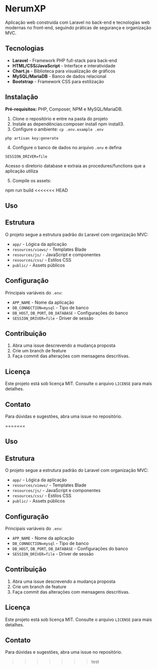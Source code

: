 # NerumXP

Aplicação web construída com Laravel no back-end e tecnologias web modernas no front-end, seguindo práticas de segurança e organização MVC.

## Tecnologias

- **Laravel** - Framework PHP full-stack para back-end
- **HTML/CSS/JavaScript** - Interface e interatividade
- **Chart.js** - Biblioteca para visualização de gráficos
- **MySQL/MariaDB** - Banco de dados relacional
- **Bootstrap** - Framework CSS para estilização

## Instalação

**Pré-requisitos:** PHP, Composer, NPM e MySQL/MariaDB.

1. Clone o repositório e entre na pasta do projeto
2. Instale as dependências:composer install
npm install3. 
3. Configure o ambiente:
`cp .env.example .env`

`php artisan key:generate`

4. Configure o banco de dados no arquivo `.env` e defina 

`SESSION_DRIVER=file`

Acesso o diretorio database e extraia as procedures/functions que a aplicação utiliza

5. Compile os assets:

npm run build
<<<<<<< HEAD

## Uso

## Estrutura

O projeto segue a estrutura padrão do Laravel com organização MVC:
- `app/` - Lógica da aplicação
- `resources/views/` - Templates Blade
- `resources/js/` - JavaScript e componentes
- `resources/css/` - Estilos CSS
- `public/` - Assets públicos

## Configuração

Principais variáveis do `.env`:
- `APP_NAME` - Nome da aplicação
- `DB_CONNECTION=mysql` - Tipo de banco
- `DB_HOST`, `DB_PORT`, `DB_DATABASE` - Configurações do banco
- `SESSION_DRIVER=file` - Driver de sessão

## Contribuição

1. Abra uma issue descrevendo a mudança proposta
2. Crie um branch de feature
3. Faça commit das alterações com mensagens descritivas.

## Licença

Este projeto está sob licença MIT. Consulte o arquivo `LICENSE` para mais detalhes.

## Contato

Para dúvidas e sugestões, abra uma issue no repositório.

=======

## Uso

## Estrutura

O projeto segue a estrutura padrão do Laravel com organização MVC:
- `app/` - Lógica da aplicação
- `resources/views/` - Templates Blade
- `resources/js/` - JavaScript e componentes
- `resources/css/` - Estilos CSS
- `public/` - Assets públicos

## Configuração

Principais variáveis do `.env`:
- `APP_NAME` - Nome da aplicação
- `DB_CONNECTION=mysql` - Tipo de banco
- `DB_HOST`, `DB_PORT`, `DB_DATABASE` - Configurações do banco
- `SESSION_DRIVER=file` - Driver de sessão

## Contribuição

1. Abra uma issue descrevendo a mudança proposta
2. Crie um branch de feature
3. Faça commit das alterações com mensagens descritivas.

## Licença

Este projeto está sob licença MIT. Consulte o arquivo `LICENSE` para mais detalhes.

## Contato

Para dúvidas e sugestões, abra uma issue no repositório.
>>>>>>> test

